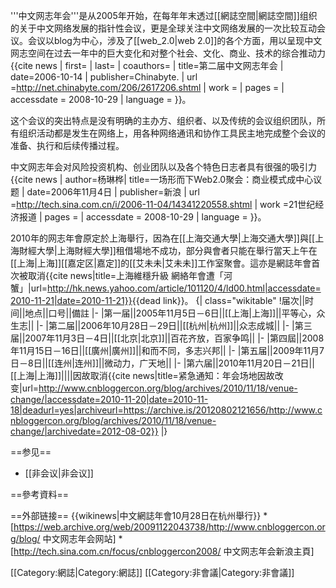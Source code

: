 
'''中文网志年会'''是从2005年开始，在每年年末透过[[網誌空間|網誌空間]]组织的关于中文网络发展的指针性会议，更是全球关注中文网络发展的一次比较互动会议。会议以blog为中心，涉及了[[web_2.0|web 2.0]]的各个方面，用以呈现中文网志空间在过去一年中的巨大变化和对整个社会、文化、商业、技术的综合推动力<ref>{{cite news | first= | last= | coauthors= | title=第二届中文网志年会 | date=2006-10-14 | publisher=Chinabyte. | url =http://net.chinabyte.com/206/2617206.shtml | work = | pages = | accessdate = 2008-10-29 | language = }}</ref>。 

这个会议的突出特点是没有明确的主办方、组织者、以及传统的会议组织团队，所有组织活动都是发生在网络上，用各种网络通讯和协作工具民主地完成整个会议的准备、执行和后续传播过程。

中文网志年会对风险投资机构、创业团队以及各个特色日志者具有很强的吸引力<ref>{{cite news | author=杨琳桦| title=一场形而下Web2.0聚会：商业模式成中心议题 | date=2006年11月4日 | publisher=新浪 | url =http://tech.sina.com.cn/i/2006-11-04/14341220558.shtml | work =21世纪经济报道 | pages = | accessdate = 2008-10-29 | language = }}</ref>。

2010年的网志年會原定於上海舉行，因為在[[上海交通大學|上海交通大學]]與[[上海財經大學|上海財經大學]]租借場地不成功，部分與會者只能在舉行當天上午在[[上海|上海]][[嘉定区|嘉定]]的[[艾未未|艾未未]]工作室聚會。這亦是網誌年會首次被取消<ref>{{cite news|title=上海維穩升級 網絡年會遭「河蟹」|url=http://hk.news.yahoo.com/article/101120/4/ld00.html|accessdate=2010-11-21|date=2010-11-21}}</ref>{{dead link}}。
{| class="wikitable"
!届次||时间||地点||口号||備註
|-
|第一届||2005年11月5日－6日||[[上海|上海]]||平等心，众生志||
|-
|第二届||2006年10月28日－29日||[[杭州|杭州]]||众志成城||
|-
|第三届||2007年11月3日－4日||[[北京|北京]]||百花齐放，百家争鸣||
|-
|第四屆||2008年11月15日－16日||[[廣州|廣州]]||和而不同，多志兴邦||
|-
|第五届||2009年11月7日－8日||[[连州|连州]]||微动力，广天地||
|-
|第六届||2010年11月20日－21日||[[上海|上海]]||||因故取消<ref>{{cite news|title=紧急通知：年会场地因故改变|url=http://www.cnbloggercon.org/blog/archives/2010/11/18/venue-change/|accessdate=2010-11-20|date=2010-11-18|deadurl=yes|archiveurl=https://archive.is/20120802121656/http://www.cnbloggercon.org/blog/archives/2010/11/18/venue-change/|archivedate=2012-08-02}}</ref>
|}

==参见==
* [[非会议|非会议]]

==參考資料==
<div class="references-small">
<references />
</div>

==外部链接==
{{wikinews|中文網誌年會10月28日在杭州舉行}}
*[https://web.archive.org/web/20091122043738/http://www.cnbloggercon.org/blog/ 中文网志年会网站]
*[http://tech.sina.com.cn/focus/cnbloggercon2008/ 中文网志年会新浪主頁]

[[Category:網誌|Category:網誌]]
[[Category:非會議|Category:非會議]]
